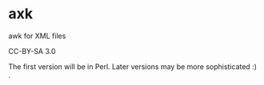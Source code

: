 # axk

awk for XML files

CC-BY-SA 3.0

The first version will be in Perl.  Later versions may be more sophisticated :) .

